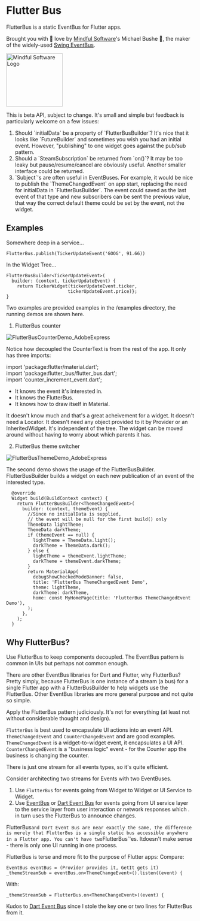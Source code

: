 # Flutter Bus

FlutterBus is a static EventBus for Flutter apps. 

Brought you with :green_heart: love by [Mindful Software](https://mindfulsoftware.com)'s Michael Bushe :blue_heart:, the maker of the widely-used [Swing EventBus](https://repo1.maven.org/maven2/org/bushe/eventbus/1.4/).

<img alt="Mindful Software Logo" src="https://user-images.githubusercontent.com/168178/224985990-480a1f94-d6dc-4382-acb0-da8ab11240bb.png"  width="151" height="142">

This is beta API, subject to change.  It's small and simple but
feedback is particularly welcome on a few issues:
<ol>
<li> Should `initialData` be a property of `FlutterBusBuilder`?
It's nice that it looks like `FutureBuilder` and sometimes you wish 
you had an initial event.  However, "publishing" to one widget
goes against the pub/sub pattern.
</li> 
<li>Should a `SteamSubscription` be returned from `on()`?  It may
be too leaky but pause/resume/cancel are obviously useful.
Another smaller interface could be returned.
</li>
<li> `Subject`'s are often useful in EventBuses.  For example, it would
be nice to publish the `ThemeChangedEvent` on app start, replacing
the need for initialData in `FlutterBusBuilder`.  The event could
saved as the last event of that type and new subscribers can be
sent the previous value, that way the correct default theme could 
be set by the event, not the widget.
</li>
</ol>

## Examples

Somewhere deep in a service...

`
FlutterBus.publish(TickerUpdateEvent('GOOG', 91.66))
`

In the Widget Tree...

````
FlutterBusBuilder<TickerUpdateEvent>(
  builder: (context, tickerUpdateEvent) {
    return TickerWidget(tickerUpdateEvent.ticker, 
                       tickerUpdateEvent.price)};
}
````

Two examples are provided examples in the /examples directory, 
the running demos are shown here.

1. FlutterBus counter

![FlutterBusCounterDemo_AdobeExpress](https://user-images.githubusercontent.com/168178/225005400-eb992e28-d588-42c9-9289-551a418a2ef5.gif)

Notice how decoupled the CounterText is from the rest of the app.
It only has three imports:

import 'package:flutter/material.dart';
<br>import 'package:flutter_bus/flutter_bus.dart';
<br>import 'counter_increment_event.dart';

<ul>
<li>It knows the event it's interested in.  </li>
<li>It knows the FlutterBus.</li>
<li>It knows how to draw itself in Material.</li>
</ul>
It doesn't know much and that's a great acheivement for a widget.
It doesn't need a Locator. It doesn't need any object provided 
to it by Provider or an InheritedWidget.  It's independent of 
the tree. The widget can be moved around without having to worry 
about which parents it has.

2. FlutterBus theme switcher

![FlutterBusThemeDemo_AdobeExpress](https://user-images.githubusercontent.com/168178/225005443-d6d0b22c-8ac4-4e9b-b20e-7ea0d6197106.gif)

The second demo shows the usage of the FlutterBusBuilder.
FlutterBusBuilder builds a widget on each new publication of
an event of the interested type.

```
  @override
  Widget build(BuildContext context) {
    return FlutterBusBuilder<ThemeChangedEvent>(
      builder: (context, themeEvent) {
        //Since no initialData is supplied,
        // the event will be null for the first build() only
        ThemeData lightTheme;
        ThemeData darkTheme;
        if (themeEvent == null) {
          lightTheme = ThemeData.light();
          darkTheme = ThemeData.dark();
        } else {
          lightTheme = themeEvent.lightTheme;
          darkTheme = themeEvent.darkTheme;
        }
        return MaterialApp(
          debugShowCheckedModeBanner: false,
          title: 'FlutterBus ThemeChangedEvent Demo',
          theme: lightTheme,
          darkTheme: darkTheme,
          home: const MyHomePage(title: 'FlutterBus ThemeChangedEvent Demo'),
        );
      },
    );
  }

```

## Why FlutterBus?

Use FlutterBus to keep components decoupled.  The EventBus
pattern is common in UIs but perhaps not common enough.

There are other EventBus libraries for Dart and Flutter, why FlutterBus?
Pretty simply, because FlutterBus is one instance of a stream (a bus)
for a single Flutter app with a FlutterBusBuilder to help widgets use
the FlutterBus.  Other EventBus libraries are more general purpose and
not quite so simple.

Apply the FlutterBus pattern judiciously. It's not for everything 
(at least not without considerable thought and design).

`FlutterBus` is best used to encapsulate UI actions into an event API.
`ThemeChangedEvent` and `CounterChangedEvent` and are good examples.
`ThemeChangedEvent` is a widget-to-widget event, it encapsulates a UI API.
`CounterChangedEvent` is a "business logic" event - for the Counter app the
business is changing the counter.

There is just one stream for all events types, so it's quite efficient.

Consider architecting two streams for Events with two EventBuses.
1) Use `FlutterBus` for events going from Widget to Widget or UI Service to Widget.
2) Use [EventBus](https://pub.dev/packages/event_bus) or 
   [Dart Event Bus](https://github.com/marcojakob/dart-event-bus)
   for events going from UI service layer
   to the service layer from user interaction or network responses which .
   in turn uses the FlutterBus to announce changes.

FlutterBus` and Dart Event Bus are near exactly the same, the difference is merely that
FlutterBus is a single static bus accessible anywhere in a Flutter app. You can't
have two `FlutterBus`'es. Itdoesn't make sense - there is only one UI
running in one process.

FlutterBus is terse and more fit to the purpose of Flutter apps:
Compare:
```
EventBus eventBus = (Provider provides it, GetIt gets it)
_themeStreamSub = eventBus.on<ThemeChangeEvent>().listen((event) {
```
With:
```
_themeStreamSub = FlutterBus.on<ThemeChangeEvent>((event) {
```

Kudos to [Dart Event Bus](https://github.com/marcojakob/dart-event-bus) since
I stole the key one or two lines for FlutterBus from it.
